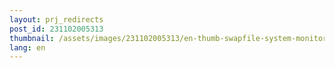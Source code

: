 ```yaml
---
layout: prj_redirects
post_id: 231102005313
thumbnail: /assets/images/231102005313/en-thumb-swapfile-system-monitor-swap.png
lang: en
---
```

